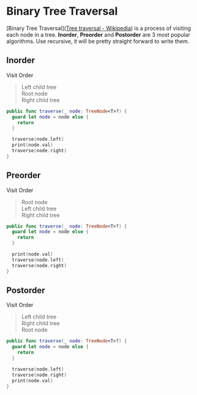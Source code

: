 # Binary Tree Traversal
[Binary Tree Traversal]([Tree traversal - Wikipedia](https://en.wikipedia.org/wiki/Tree_traversal)) is a process of visiting each node in a tree. **Inorder**, **Preorder** and **Postorder** are 3 most popular algorithms. Use recursive, it will be pretty straight forward to write them.

## Inorder
Visit Order
> Left child tree  
> Root node  
> Right child tree   

```swift
public func traverse(_ node: TreeNode<T>?) {
  guard let node = node else {
    return
  }

  traverse(node.left)
  print(node.val)
  traverse(node.right)
}
```

## Preorder
Visit Order
> Root node  
> Left child tree  
> Right child tree  

```swift
public func traverse(_ node: TreeNode<T>?) {
  guard let node = node else {
    return
  }

  print(node.val)
  traverse(node.left)
  traverse(node.right)
}
```

## Postorder
Visit Order
> Left child tree  
> Right child tree  
> Root node  

```swift
public func traverse(_ node: TreeNode<T>?) {
  guard let node = node else {
    return
  }

  traverse(node.left)
  traverse(node.right)
  print(node.val)
}
```
